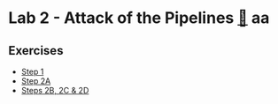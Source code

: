 # Lab 2 - Attack of the Pipelines [:movie_camera:](https://brorlandi.github.io/StarWarsIntroCreator/#!/AKSqVsvau2Hn6kzyet3I) aa

## Exercises

* [Step 1](/Lab_2/Lab2_Step_1.pdf)
* [Step 2A](/Lab_2/Lab2_Step_2A.pdf)
* [Steps 2B, 2C & 2D](/Lab_2/Lab2_Steps_2B_C_and_D.pdf)
